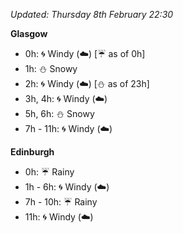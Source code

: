 *Updated: Thursday 8th February 22:30*

**Glasgow**

* 0h: :cyclone: Windy (:cloud:) [:umbrella: as of 0h]
* 1h: :snowman: Snowy
* 2h: :cyclone: Windy (:cloud:) [:snowman: as of 23h]
* 3h, 4h: :cyclone: Windy (:cloud:)
* 5h, 6h: :snowman: Snowy
* 7h - 11h: :cyclone: Windy (:cloud:)

**Edinburgh**

* 0h: :umbrella: Rainy
* 1h - 6h: :cyclone: Windy (:cloud:)
* 7h - 10h: :umbrella: Rainy
* 11h: :cyclone: Windy (:cloud:)
